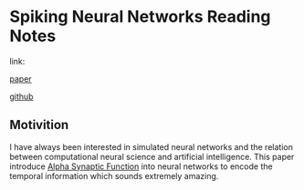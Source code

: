 # Spiking Neural Networks Reading Notes



link:

[paper](https://arxiv.org/pdf/1907.13223.pdf)

[github](https://github.com/google/ihmehimmeli)

## Motivition

I have always been interested in simulated neural networks and the relation between computational neural science and artificial intelligence. This paper introduce [Alpha Synaptic Function](https://fohs.bgu.ac.il/nia/nia2003/neurolab/help/alphasyn.htm) into neural networks to encode the temporal information which sounds extremely amazing.



## 